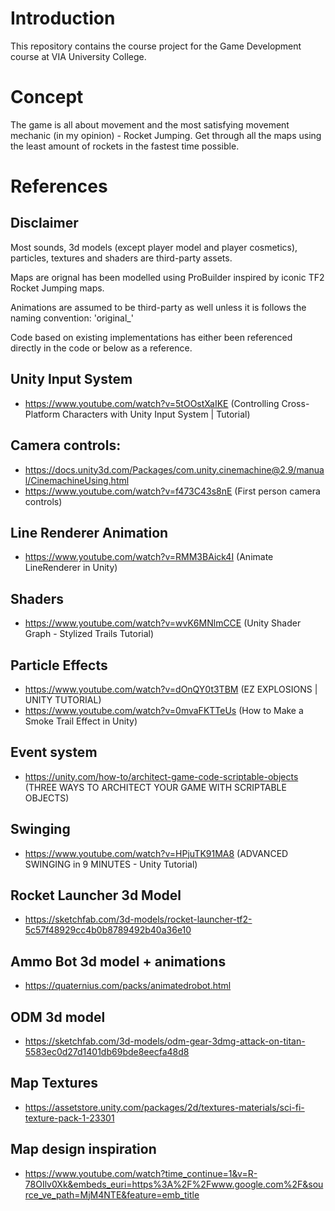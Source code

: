 # Introduction
This repository contains the course project for the Game Development course at VIA University College. 

# Concept
The game is all about movement and the most satisfying movement mechanic (in my opinion) - Rocket Jumping.
Get through all the maps using the least amount of rockets in the fastest time possible.

# References
## Disclaimer
Most sounds, 3d models (except player model and player cosmetics), particles, textures and shaders are third-party assets.

Maps are orignal has been modelled using ProBuilder inspired by iconic TF2 Rocket Jumping maps.

Animations are assumed to be third-party as well unless it is follows the naming convention: 'original_<SOMETHING>'

Code based on existing implementations has either been referenced directly in the code or below as a reference.

## Unity Input System
- https://www.youtube.com/watch?v=5tOOstXaIKE (Controlling Cross-Platform Characters with Unity Input System | Tutorial)

## Camera controls:
- https://docs.unity3d.com/Packages/com.unity.cinemachine@2.9/manual/CinemachineUsing.html
- https://www.youtube.com/watch?v=f473C43s8nE (First person camera controls)

## Line Renderer Animation
- https://www.youtube.com/watch?v=RMM3BAick4I (Animate LineRenderer in Unity)

## Shaders
- https://www.youtube.com/watch?v=wvK6MNlmCCE (Unity Shader Graph - Stylized Trails Tutorial)

## Particle Effects
- https://www.youtube.com/watch?v=dOnQY0t3TBM (EZ EXPLOSIONS | UNITY TUTORIAL)
- https://www.youtube.com/watch?v=0mvaFKTTeUs (How to Make a Smoke Trail Effect in Unity)

## Event system
- https://unity.com/how-to/architect-game-code-scriptable-objects (THREE WAYS TO ARCHITECT YOUR GAME WITH SCRIPTABLE OBJECTS)

## Swinging 
- https://www.youtube.com/watch?v=HPjuTK91MA8 (ADVANCED SWINGING in 9 MINUTES - Unity Tutorial)

## Rocket Launcher 3d Model
- https://sketchfab.com/3d-models/rocket-launcher-tf2-5c57f48929cc4b0b8789492b40a36e10

## Ammo Bot 3d model + animations
- https://quaternius.com/packs/animatedrobot.html

## ODM 3d model 
- https://sketchfab.com/3d-models/odm-gear-3dmg-attack-on-titan-5583ec0d27d1401db69bde8eecfa48d8

## Map Textures
- https://assetstore.unity.com/packages/2d/textures-materials/sci-fi-texture-pack-1-23301

## Map design inspiration 
- https://www.youtube.com/watch?time_continue=1&v=R-78OIlv0Xk&embeds_euri=https%3A%2F%2Fwww.google.com%2F&source_ve_path=MjM4NTE&feature=emb_title


